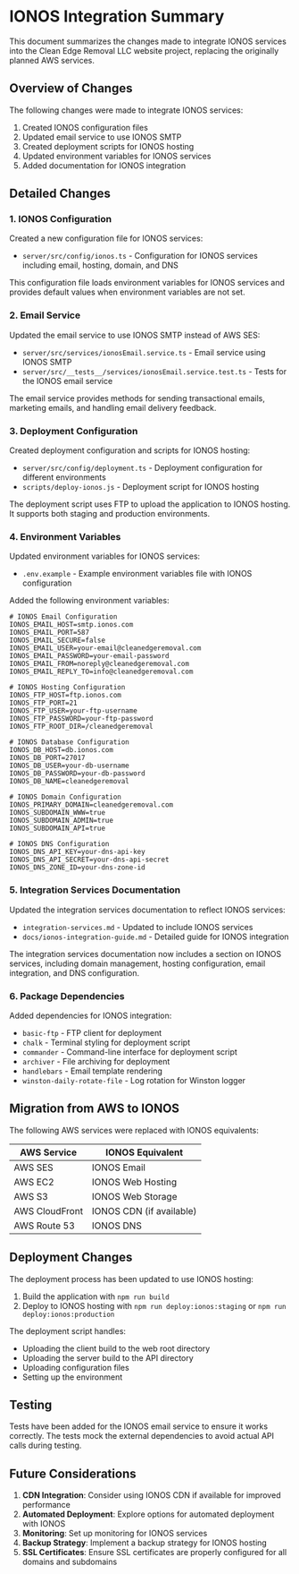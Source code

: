 # IONOS Integration Summary

This document summarizes the changes made to integrate IONOS services into the Clean Edge Removal LLC website project, replacing the originally planned AWS services.

## Overview of Changes

The following changes were made to integrate IONOS services:

1. Created IONOS configuration files
2. Updated email service to use IONOS SMTP
3. Created deployment scripts for IONOS hosting
4. Updated environment variables for IONOS services
5. Added documentation for IONOS integration

## Detailed Changes

### 1. IONOS Configuration

Created a new configuration file for IONOS services:

- `server/src/config/ionos.ts` - Configuration for IONOS services including email, hosting, domain, and DNS

This configuration file loads environment variables for IONOS services and provides default values when environment variables are not set.

### 2. Email Service

Updated the email service to use IONOS SMTP instead of AWS SES:

- `server/src/services/ionosEmail.service.ts` - Email service using IONOS SMTP
- `server/src/__tests__/services/ionosEmail.service.test.ts` - Tests for the IONOS email service

The email service provides methods for sending transactional emails, marketing emails, and handling email delivery feedback.

### 3. Deployment Configuration

Created deployment configuration and scripts for IONOS hosting:

- `server/src/config/deployment.ts` - Deployment configuration for different environments
- `scripts/deploy-ionos.js` - Deployment script for IONOS hosting

The deployment script uses FTP to upload the application to IONOS hosting. It supports both staging and production environments.

### 4. Environment Variables

Updated environment variables for IONOS services:

- `.env.example` - Example environment variables file with IONOS configuration

Added the following environment variables:

```
# IONOS Email Configuration
IONOS_EMAIL_HOST=smtp.ionos.com
IONOS_EMAIL_PORT=587
IONOS_EMAIL_SECURE=false
IONOS_EMAIL_USER=your-email@cleanedgeremoval.com
IONOS_EMAIL_PASSWORD=your-email-password
IONOS_EMAIL_FROM=noreply@cleanedgeremoval.com
IONOS_EMAIL_REPLY_TO=info@cleanedgeremoval.com

# IONOS Hosting Configuration
IONOS_FTP_HOST=ftp.ionos.com
IONOS_FTP_PORT=21
IONOS_FTP_USER=your-ftp-username
IONOS_FTP_PASSWORD=your-ftp-password
IONOS_FTP_ROOT_DIR=/cleanedgeremoval

# IONOS Database Configuration
IONOS_DB_HOST=db.ionos.com
IONOS_DB_PORT=27017
IONOS_DB_USER=your-db-username
IONOS_DB_PASSWORD=your-db-password
IONOS_DB_NAME=cleanedgeremoval

# IONOS Domain Configuration
IONOS_PRIMARY_DOMAIN=cleanedgeremoval.com
IONOS_SUBDOMAIN_WWW=true
IONOS_SUBDOMAIN_ADMIN=true
IONOS_SUBDOMAIN_API=true

# IONOS DNS Configuration
IONOS_DNS_API_KEY=your-dns-api-key
IONOS_DNS_API_SECRET=your-dns-api-secret
IONOS_DNS_ZONE_ID=your-dns-zone-id
```

### 5. Integration Services Documentation

Updated the integration services documentation to reflect IONOS services:

- `integration-services.md` - Updated to include IONOS services
- `docs/ionos-integration-guide.md` - Detailed guide for IONOS integration

The integration services documentation now includes a section on IONOS services, including domain management, hosting configuration, email integration, and DNS configuration.

### 6. Package Dependencies

Added dependencies for IONOS integration:

- `basic-ftp` - FTP client for deployment
- `chalk` - Terminal styling for deployment script
- `commander` - Command-line interface for deployment script
- `archiver` - File archiving for deployment
- `handlebars` - Email template rendering
- `winston-daily-rotate-file` - Log rotation for Winston logger

## Migration from AWS to IONOS

The following AWS services were replaced with IONOS equivalents:

| AWS Service | IONOS Equivalent |
|-------------|------------------|
| AWS SES | IONOS Email |
| AWS EC2 | IONOS Web Hosting |
| AWS S3 | IONOS Web Storage |
| AWS CloudFront | IONOS CDN (if available) |
| AWS Route 53 | IONOS DNS |

## Deployment Changes

The deployment process has been updated to use IONOS hosting:

1. Build the application with `npm run build`
2. Deploy to IONOS hosting with `npm run deploy:ionos:staging` or `npm run deploy:ionos:production`

The deployment script handles:
- Uploading the client build to the web root directory
- Uploading the server build to the API directory
- Uploading configuration files
- Setting up the environment

## Testing

Tests have been added for the IONOS email service to ensure it works correctly. The tests mock the external dependencies to avoid actual API calls during testing.

## Future Considerations

1. **CDN Integration**: Consider using IONOS CDN if available for improved performance
2. **Automated Deployment**: Explore options for automated deployment with IONOS
3. **Monitoring**: Set up monitoring for IONOS services
4. **Backup Strategy**: Implement a backup strategy for IONOS hosting
5. **SSL Certificates**: Ensure SSL certificates are properly configured for all domains and subdomains